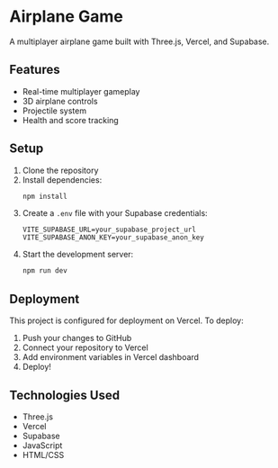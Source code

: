 # Airplane Game

A multiplayer airplane game built with Three.js, Vercel, and Supabase.

## Features

- Real-time multiplayer gameplay
- 3D airplane controls
- Projectile system
- Health and score tracking

## Setup

1. Clone the repository
2. Install dependencies:
   ```bash
   npm install
   ```
3. Create a `.env` file with your Supabase credentials:
   ```
   VITE_SUPABASE_URL=your_supabase_project_url
   VITE_SUPABASE_ANON_KEY=your_supabase_anon_key
   ```
4. Start the development server:
   ```bash
   npm run dev
   ```

## Deployment

This project is configured for deployment on Vercel. To deploy:

1. Push your changes to GitHub
2. Connect your repository to Vercel
3. Add environment variables in Vercel dashboard
4. Deploy!

## Technologies Used

- Three.js
- Vercel
- Supabase
- JavaScript
- HTML/CSS 